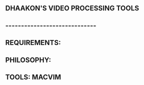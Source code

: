 ## DHAAKON'S VIDEO PROCESSING TOOLS
## -----------------------------
## REQUIREMENTS:
## PHILOSOPHY:
## TOOLS: MACVIM
##

